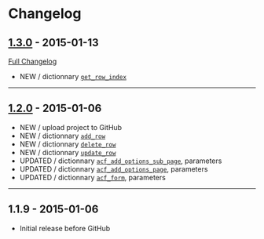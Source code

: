 # Changelog

## [1.3.0](https://github.com/rvola/Advanced-Custom-Fields/tree/1.3.0) - 2015-01-13
[Full Changelog](https://github.com/rvola/Advanced-Custom-Fields/compare/1.2.0...1.3.0)

* NEW / dictionnary [`get_row_index`](http://www.advancedcustomfields.com/resources/get_row_index/)

---

## [1.2.0](https://github.com/rvola/Advanced-Custom-Fields/tree/1.2.0) - 2015-01-06

* NEW / upload project to GitHub
* NEW / dictionnary [`add_row`](http://www.advancedcustomfields.com/resources/add_row/)
* NEW / dictionnary [`delete_row`](http://www.advancedcustomfields.com/resources/delete_row/)
* NEW / dictionnary [`update_row`](http://www.advancedcustomfields.com/resources/update_row/)
* UPDATED / dictionnary [`acf_add_options_sub_page`](http://www.advancedcustomfields.com/resources/acf_add_options_sub_page/), parameters
* UPDATED / dictionnary [`acf_add_options_page`](http://www.advancedcustomfields.com/resources/acf_add_options_page/), parameters
* UPDATED / dictionnary [`acf_form`](http://www.advancedcustomfields.com/resources/acf_form/), parameters

---

## 1.1.9 - 2015-01-06

* Initial release before GitHub